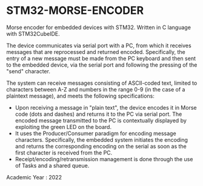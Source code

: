 # STM32-MORSE-ENCODER
Morse encoder for embedded devices with STM32. Written in C language with STM32CubeIDE.

The device communicates via serial port with a PC, from which it receives messages that are reprocessed and returned encoded. Specifically, the entry of a new message must be made from the PC keyboard and then sent to the embedded device, via the serial port and following the pressing of the "send" character.

The system can receive messages consisting of ASCII-coded text, limited to characters between A-Z and numbers in the range 0-9 (in the case of a plaintext message), and meets the following specifications:
+ Upon receiving a message in "plain text", the device encodes it in Morse code (dots and dashes) and returns it to the PC via serial port.
The encoded message transmitted to the PC is contextually displayed by exploiting the green LED on the board.
+ It uses the Producer/Consumer paradigm for encoding message characters. Specifically, the embedded system initiates the encoding and returns the corresponding encoding on the serial as soon as the first character is received from the PC.
+ Receipt/encoding/retransmission management is done through the use of Tasks and a shared queue.

Academic Year : 2022
